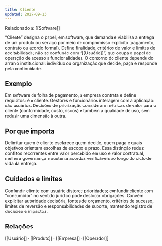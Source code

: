 ```yaml
---
title: Cliente
updated: 2025-09-13
---
```

Relacionado a: [[Software]]

“Cliente” designa o papel, em software, que demanda e viabiliza a entrega de um produto ou serviço por meio de compromisso explícito (pagamento, contrato ou acordo formal). Define finalidade, critérios de valor e limites de aceitabilidade; não se confunde com “[[Usuário]]”, que ocupa o papel de operação de acesso a funcionalidades. O contorno do cliente depende do arranjo institucional: indivíduo ou organização que decide, paga e responde pela continuidade.

## Exemplo
Em software de folha de pagamento, a empresa contrata e define requisitos: é o cliente. Gestores e funcionários interagem com a aplicação: são usuários. Decisões de priorização consideram métricas de valor para o cliente (conformidade, custo, riscos) e também a qualidade de uso, sem reduzir uma dimensão à outra.

## Por que importa
Delimitar quem é cliente esclarece quem decide, quem paga e quais objetivos orientam escolhas de escopo e prazo. Essa distinção reduz conflitos recorrentes entre valor percebido em uso e valor contratual, melhora governança e sustenta acordos verificáveis ao longo do ciclo de vida da entrega.

## Cuidados e limites
Confundir cliente com usuário distorce prioridades; confundir cliente com “consumidor” no sentido jurídico pode deslocar obrigações. Convém explicitar autoridade decisória, fontes de orçamento, critérios de sucesso, limites de reversão e responsabilidades de suporte, mantendo registro de decisões e impactos.

## Relações
[[Usuário]] · [[Produto]] · [[Empresa]] · [[Operador]]

